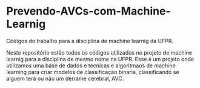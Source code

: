 # Prevendo-AVCs-com-Machine-Learnig
Códigos do trabalho para a disciplina de machine learnig da UFPR.

Neste repositório estão todos os códigos utilizados no projeto de machine learnig para a disciplina de mesmo nome na UFPR. 
Esse é um projeto onde utilizamos uma base de dados e tecnicas e algoritmaos de machine learning para criar modelos 
de classificação binaria, classificando se alguem terá ou não um derrame cerebral, AVC. 
